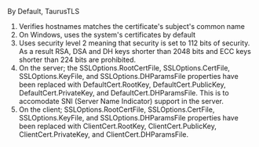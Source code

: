 By Default, TaurusTLS 

1. Verifies hostnames matches the certificate's subject's common name
2. On Windows, uses the system's certificates by default
3. Uses security level 2 meaning that security is set to 112 bits of security. As a result RSA, DSA and DH keys shorter than 2048 bits and ECC keys shorter than 224 bits are prohibited. 
4. On the server; the SSLOptions.RootCertFile, SSLOptions.CertFile, SSLOptions.KeyFile, and SSLOptions.DHParamsFile properties have been replaced with DefaultCert.RootKey, DefaultCert.PublicKey, DefaultCert.PrivateKey, and DefaultCert.DHParamsFile.  This is to accomodate SNI (Server Name Indicator) support in the server.
5. On the client; SSLOptions.RootCertFile, SSLOptions.CertFile, SSLOptions.KeyFile, and SSLOptions.DHParamsFile properties have been replaced with ClientCert.RootKey, ClientCert.PublicKey, ClientCert.PrivateKey, and ClientCert.DHParamsFile. 
